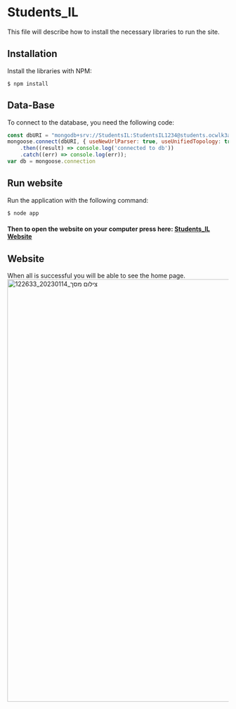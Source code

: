 # Students_IL

This file will describe how to install the necessary libraries to run the site.

## Installation

Install the libraries with NPM:

```bush
$ npm install
```

## Data-Base
To connect to the database, you need the following code:

```javascript
const dbURI = "mongodb+srv://StudentsIL:StudentsIL1234@students.ocwlk3a.mongodb.net/users?retryWrites=true&w=majority"
mongoose.connect(dbURI, { useNewUrlParser: true, useUnifiedTopology: true })
    .then((result) => console.log('connected to db'))
    .catch((err) => console.log(err));
var db = mongoose.connection

```

## Run website

Run the application with the following command:

```java script
$ node app
```
#### Then to open the website on your computer press here: [Students_IL Website](http://localhost:3000/)

## Website
When all is successful you will be able to see the home page.
<img width="960" alt="צילום מסך_20230114_122633" src="https://user-images.githubusercontent.com/119854317/212467491-abe1c6c8-d3f9-4225-9833-068e91ae7753.png">
